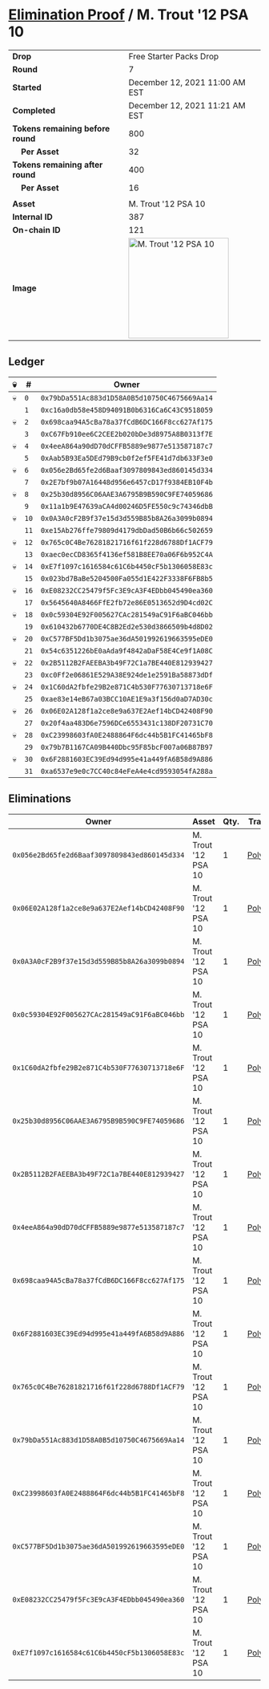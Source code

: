 # [Elimination Proof](./readme.md) / M. Trout &#039;12 PSA 10

|||
|---|---|
| **Drop** | Free Starter Packs Drop |
| **Round** | 7 |
| **Started** | December 12, 2021 11:00 AM EST |
| **Completed** | December 12, 2021 11:21 AM EST |
| **Tokens remaining before round** | 800 |
| **&nbsp;&nbsp;&nbsp;&nbsp;Per Asset** | 32 |
| **Tokens remaining after round** | 400 |
| **&nbsp;&nbsp;&nbsp;&nbsp;Per Asset** | 16 |
| | |
| **Asset** | M. Trout &#039;12 PSA 10 |
| **Internal ID** | 387 |
| **On-chain ID** | 121 |
| **Image** | <img src="https://tcdn.blokpax.com/95048cbb-7e74-47cc-9b96-49cfc3c3c61f/45eaf3abe5f9c482cf88a51dfba0531784f777e91a02ec59c028976aecb59ead.jpg" height="200" alt="M. Trout &#039;12 PSA 10" /> |

## Ledger

| 💀 | # | Owner |
| --- | --- | --- |
| 💀 | `0` | `0x79bDa551Ac883d1D58A0B5d10750C4675669Aa14` |
|  | `1` | `0xc16a0db58e458D94091B0b6316Ca6C43C9518059` |
| 💀 | `2` | `0x698caa94A5cBa78a37fCdB6DC166F8cc627Af175` |
|  | `3` | `0xC67Fb910ee6C2CEE2b020bDe3d8975A8B0313f7E` |
| 💀 | `4` | `0x4eeA864a90dD70dCFFB5889e9877e513587187c7` |
|  | `5` | `0xAab5B93Ea5DEd79B9cb0f2ef5FE41d7db633F3e0` |
| 💀 | `6` | `0x056e2Bd65fe2d6Baaf3097809843ed860145d334` |
|  | `7` | `0x2E7bf9b07A16448d956e6457cD17f9384EB10F4b` |
| 💀 | `8` | `0x25b30d8956C06AAE3A6795B9B590C9FE74059686` |
|  | `9` | `0x11a1b9E47639aCA4d00246D5FE550c9c74346dbB` |
| 💀 | `10` | `0x0A3A0cF2B9f37e15d3d559B85b8A26a3099b0894` |
|  | `11` | `0xe15Ab276ffe79809d4179dbDad50B6b66c502659` |
| 💀 | `12` | `0x765c0C4Be76281821716f61f228d6788Df1ACF79` |
|  | `13` | `0xaec0ecCD8365f4136ef581B8EE70a06F6b952C4A` |
| 💀 | `14` | `0xE7f1097c1616584c61C6b4450cF5b1306058E83c` |
|  | `15` | `0x023bd7BaBe5204500Fa055d1E422F3338F6FB8b5` |
| 💀 | `16` | `0xE08232CC25479f5Fc3E9cA3F4EDbb045490ea360` |
|  | `17` | `0x5645640A8466FfE2fb72e86E0513652d9D4cd02C` |
| 💀 | `18` | `0x0c59304E92F005627CAc281549aC91F6aBC046bb` |
|  | `19` | `0x610432b6770DE4C8B2Ed2e530d3866509b4d8D02` |
| 💀 | `20` | `0xC577BF5Dd1b3075ae36dA501992619663595eDE0` |
|  | `21` | `0x54c6351226bE0aAda9f4842aDaF58E4Ce9f1A08C` |
| 💀 | `22` | `0x2B5112B2FAEEBA3b49F72C1a7BE440E812939427` |
|  | `23` | `0xc0Ff2e06861E529A38E924de1e2591Ba58873dDf` |
| 💀 | `24` | `0x1C60dA2fbfe29B2e871C4b530F77630713718e6F` |
|  | `25` | `0xae83e14eB67a03BCC10AE1E9a3f156d0aD7AD30c` |
| 💀 | `26` | `0x06E02A128f1a2ce8e9a637E2Aef14bCD42408F90` |
|  | `27` | `0x20f4aa483D6e7596DCe6553431c138DF20731C70` |
| 💀 | `28` | `0xC23998603fA0E2488864F6dc44b5B1FC41465bF8` |
|  | `29` | `0x79b7B1167CA09B440Dbc95F85bcF007a06B87B97` |
| 💀 | `30` | `0x6F2881603EC39Ed94d995e41a449fA6B58d9A886` |
|  | `31` | `0xa6537e9e0c7CC40c84eFeA4e4cd9593054fA288a` |


## Eliminations

| Owner | Asset | Qty. | Transaction |
| --- | --- | --- | --- |
| `0x056e2Bd65fe2d6Baaf3097809843ed860145d334` | M. Trout '12 PSA 10 | 1 | [Polygonscan](https://polygonscan.com/tx/0x3e0276a514e0d4401ba47bb95b3a887f212f032946487356b510a6e5c68374c3) |
| `0x06E02A128f1a2ce8e9a637E2Aef14bCD42408F90` | M. Trout '12 PSA 10 | 1 | [Polygonscan](https://polygonscan.com/tx/0x009f6b178174c2817d962fd1bf62d5d9b012f073a26fef79ee0dd46dd180956a) |
| `0x0A3A0cF2B9f37e15d3d559B85b8A26a3099b0894` | M. Trout '12 PSA 10 | 1 | [Polygonscan](https://polygonscan.com/tx/0x36202523807b63df65098a985c500ea237610e76c13c976d01d5327747a387a2) |
| `0x0c59304E92F005627CAc281549aC91F6aBC046bb` | M. Trout '12 PSA 10 | 1 | [Polygonscan](https://polygonscan.com/tx/0x7601eb38ceca08db93076ac30af2079336f35e26ed15231fe483ca342f9033e9) |
| `0x1C60dA2fbfe29B2e871C4b530F77630713718e6F` | M. Trout '12 PSA 10 | 1 | [Polygonscan](https://polygonscan.com/tx/0xdf26b13e2cd2f331a6dc9004530ca9d11fb43b1a097ae4677b4314ae875363ec) |
| `0x25b30d8956C06AAE3A6795B9B590C9FE74059686` | M. Trout '12 PSA 10 | 1 | [Polygonscan](https://polygonscan.com/tx/0x58beb9ac9147caf9ee1ae0c54d378dc6e27fc68659fe4957da1243a8bb321949) |
| `0x2B5112B2FAEEBA3b49F72C1a7BE440E812939427` | M. Trout '12 PSA 10 | 1 | [Polygonscan](https://polygonscan.com/tx/0xc201c21dfd6887cce87447ba51bc15dc5b3ef601ba1900c61839abc79681ef93) |
| `0x4eeA864a90dD70dCFFB5889e9877e513587187c7` | M. Trout '12 PSA 10 | 1 | [Polygonscan](https://polygonscan.com/tx/0x411fb98f3534b3bb44b0bcada786845e37b2a36ab861fb6a6e864e1a747d1742) |
| `0x698caa94A5cBa78a37fCdB6DC166F8cc627Af175` | M. Trout '12 PSA 10 | 1 | [Polygonscan](https://polygonscan.com/tx/0x79b42b1b3bc2f56169723aecd34d3fbc79f7b0cadd1ad1cf2f87027374f056b7) |
| `0x6F2881603EC39Ed94d995e41a449fA6B58d9A886` | M. Trout '12 PSA 10 | 1 | [Polygonscan](https://polygonscan.com/tx/0x7fe116996c07eb11d7ea08d37682d0216f8b972d260b1d5c0c3bccdfcc000794) |
| `0x765c0C4Be76281821716f61f228d6788Df1ACF79` | M. Trout '12 PSA 10 | 1 | [Polygonscan](https://polygonscan.com/tx/0xf8575d3f3cbc9899ce3cbf12d3ddb041ecaedb2c1e2464a7297693ad45c3bada) |
| `0x79bDa551Ac883d1D58A0B5d10750C4675669Aa14` | M. Trout '12 PSA 10 | 1 | [Polygonscan](https://polygonscan.com/tx/0xf08f6ff489b4132f1761cc5aacef876bb16e23344209cd77045780df50165cc1) |
| `0xC23998603fA0E2488864F6dc44b5B1FC41465bF8` | M. Trout '12 PSA 10 | 1 | [Polygonscan](https://polygonscan.com/tx/0xfe14eb5519213e425ff91ddd31353f9380f0849d98cf55cc71536077ff724daa) |
| `0xC577BF5Dd1b3075ae36dA501992619663595eDE0` | M. Trout '12 PSA 10 | 1 | [Polygonscan](https://polygonscan.com/tx/0x3a531fc9eedc1fab64d39b32635dcb523452dd620b3e4710eccc471b242f8007) |
| `0xE08232CC25479f5Fc3E9cA3F4EDbb045490ea360` | M. Trout '12 PSA 10 | 1 | [Polygonscan](https://polygonscan.com/tx/0x9a178cc840696c86dc8c7d2ca48c53636e4fe8b92ebf0968ac807ff30ea81cf9) |
| `0xE7f1097c1616584c61C6b4450cF5b1306058E83c` | M. Trout '12 PSA 10 | 1 | [Polygonscan](https://polygonscan.com/tx/0x1b20f765aa649e89fdd78b1a32630ee269d6a7501dcc564b9736701fed6e18e0) |
